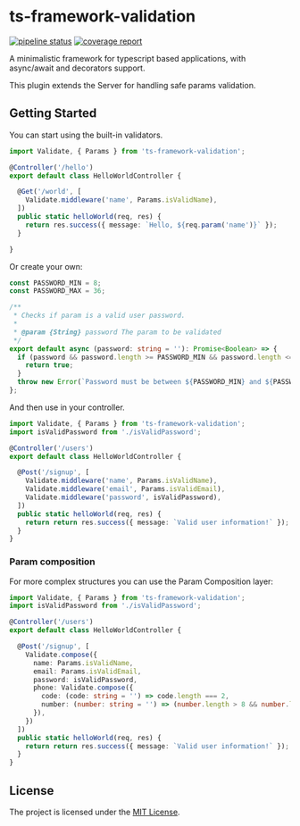 ts-framework-validation
=======================

[![pipeline status](https://gitlab.devnup.com/npm/ts-framework-validation/badges/master/pipeline.svg)](https://gitlab.devnup.com/npm/ts-framework-validation/commits/master)
[![coverage report](https://gitlab.devnup.com/npm/ts-framework-validation/badges/master/coverage.svg)](https://gitlab.devnup.com/npm/ts-framework-validation/commits/master)

A minimalistic framework for typescript based applications, with async/await and decorators support.

This plugin extends the Server for handling safe params validation.

## Getting Started

You can start using the built-in validators.

```typescript
import Validate, { Params } from 'ts-framework-validation';

@Controller('/hello')
export default class HelloWorldController {

  @Get('/world', [ 
    Validate.middleware('name', Params.isValidName),
  ])
  public static helloWorld(req, res) {
    return res.success({ message: `Hello, ${req.param('name')}` });
  }

}
```

Or create your own:

```typescript
const PASSWORD_MIN = 8;
const PASSWORD_MAX = 36;

/**
 * Checks if param is a valid user password.
 * 
 * @param {String} password The param to be validated
 */
export default async (password: string = ''): Promise<Boolean> => {
  if (password && password.length >= PASSWORD_MIN && password.length <= PASSWORD_MAX) {
    return true;
  }
  throw new Error(`Password must be between ${PASSWORD_MIN} and ${PASSWORD_MAX} characters`);
};

```

And then use in your controller.
```typescript
import Validate, { Params } from 'ts-framework-validation';
import isValidPassword from './isValidPassword';

@Controller('/users')
export default class HelloWorldController {

  @Post('/signup', [ 
    Validate.middleware('name', Params.isValidName),
    Validate.middleware('email', Params.isValidEmail),
    Validate.middleware('password', isValidPassword),
  ])
  public static helloWorld(req, res) {
    return return res.success({ message: `Valid user information!` });
  }
}
```

### Param composition

For more complex structures you can use the Param Composition layer:

```typescript
import Validate, { Params } from 'ts-framework-validation';
import isValidPassword from './isValidPassword';

@Controller('/users')
export default class HelloWorldController {

  @Post('/signup', [ 
    Validate.compose({
      name: Params.isValidName,
      email: Params.isValidEmail,
      password: isValidPassword,
      phone: Validate.compose({
        code: (code: string = '') => code.length === 2,
        number: (number: string = '') => (number.length > 8 && number.length < 10),
      }),
    })
  ])
  public static helloWorld(req, res) {
    return return res.success({ message: `Valid user information!` });
  }
}
```



## License

The project is licensed under the [MIT License](./LICENSE.md).

